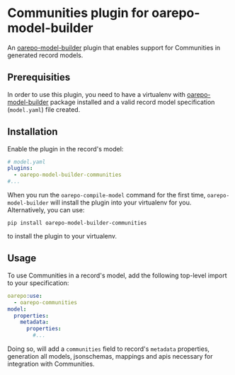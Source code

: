 # Communities plugin for oarepo-model-builder

An [oarepo-model-builder](https://github.com/oarepo/oarepo-model-builder) plugin that enables support for Communities in generated record models.

## Prerequisities

In order to use this plugin, you need to have a virtualenv with [oarepo-model-builder](https://github.com/oarepo/oarepo-model-builder) package installed and a valid record model specification (`model.yaml`) file created.

## Installation

Enable the plugin in the record's model:

```yaml
# model.yaml
plugins:
  - oarepo-model-builder-communities
#...
```

When you run the `oarepo-compile-model` command for the first time, `oarepo-model-builder` will install the plugin into your virtualenv for you. Alternatively, you can use:

```shell
pip install oarepo-model-builder-communities
```

to install the plugin to your virtualenv.

## Usage

To use Communities in a record's model, add the following top-level import to your specification:

```yaml
oarepo:use:
  - oarepo-communities
model:
  properties:
    metadata:
      properties:
        #...
```

Doing so, will add a `communities` field to record's `metadata` properties, generation all models, jsonschemas, mappings and apis necessary for integration with Communities.
